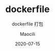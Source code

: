 ---
layout: post
title: dockerfile
subtitle: dockerfile 打包
date: 2020-07-15
author: Maocili
header-img: img/post-bg-ios9-web.jpg
catalog: true
tags:
  - golang
  - go
---